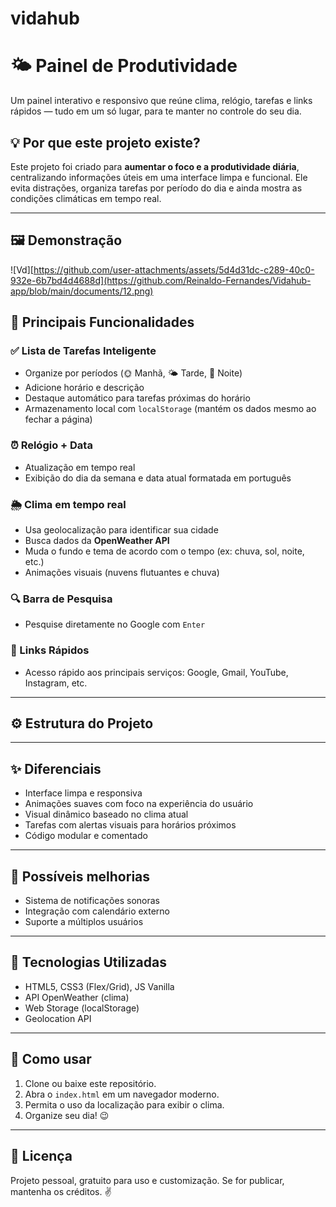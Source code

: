 # vidahub

# 🌤️ Painel de Produtividade

Um painel interativo e responsivo que reúne clima, relógio, tarefas e links rápidos — tudo em um só lugar, para te manter no controle do seu dia.

## 💡 Por que este projeto existe?

Este projeto foi criado para **aumentar o foco e a produtividade diária**, centralizando informações úteis em uma interface limpa e funcional. Ele evita distrações, organiza tarefas por período do dia e ainda mostra as condições climáticas em tempo real.

---
## 🖼️ Demonstração

![Vd][https://github.com/user-attachments/assets/5d4d31dc-c289-40c0-932e-6b7bd4d4688d](https://github.com/Reinaldo-Fernandes/Vidahub-app/blob/main/documents/12.png)

## 🧩 Principais Funcionalidades

### ✅ Lista de Tarefas Inteligente
- Organize por períodos (🌞 Manhã, 🌤️ Tarde, 🌙 Noite)
- Adicione horário e descrição
- Destaque automático para tarefas próximas do horário
- Armazenamento local com `localStorage` (mantém os dados mesmo ao fechar a página)

### ⏰ Relógio + Data
- Atualização em tempo real
- Exibição do dia da semana e data atual formatada em português

### 🌦️ Clima em tempo real
- Usa geolocalização para identificar sua cidade
- Busca dados da **OpenWeather API**
- Muda o fundo e tema de acordo com o tempo (ex: chuva, sol, noite, etc.)
- Animações visuais (nuvens flutuantes e chuva)

### 🔍 Barra de Pesquisa
- Pesquise diretamente no Google com `Enter`

### 🚀 Links Rápidos
- Acesso rápido aos principais serviços: Google, Gmail, YouTube, Instagram, etc.

---

## ⚙️ Estrutura do Projeto


---

## ✨ Diferenciais

- Interface limpa e responsiva
- Animações suaves com foco na experiência do usuário
- Visual dinâmico baseado no clima atual
- Tarefas com alertas visuais para horários próximos
- Código modular e comentado

---

## 🚧 Possíveis melhorias

- Sistema de notificações sonoras
- Integração com calendário externo
- Suporte a múltiplos usuários

---

## 🧠 Tecnologias Utilizadas

- HTML5, CSS3 (Flex/Grid), JS Vanilla
- API OpenWeather (clima)
- Web Storage (localStorage)
- Geolocation API

---

## 📌 Como usar

1. Clone ou baixe este repositório.
2. Abra o `index.html` em um navegador moderno.
3. Permita o uso da localização para exibir o clima.
4. Organize seu dia! 😉

---

## 📝 Licença

Projeto pessoal, gratuito para uso e customização. Se for publicar, mantenha os créditos. ✌️
